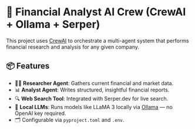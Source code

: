 # 🧠 Financial Analyst AI Crew (CrewAI + Ollama + Serper)

This project uses [CrewAI](https://github.com/joaomdmoura/crewai) to orchestrate a multi-agent system that performs financial research and analysis for any given company.

## 📦 Features

- 🧑‍💼 **Researcher Agent**: Gathers current financial and market data.
- 📊 **Analyst Agent**: Writes structured, insightful financial reports.
- 🔍 **Web Search Tool**: Integrated with Serper.dev for live search.
- 🤖 **Local LLMs**: Runs models like LLaMA 3 locally via [Ollama](https://ollama.com/) — no OpenAI key required.
- 🗂 Configurable via `pyproject.toml` and `.env`.
